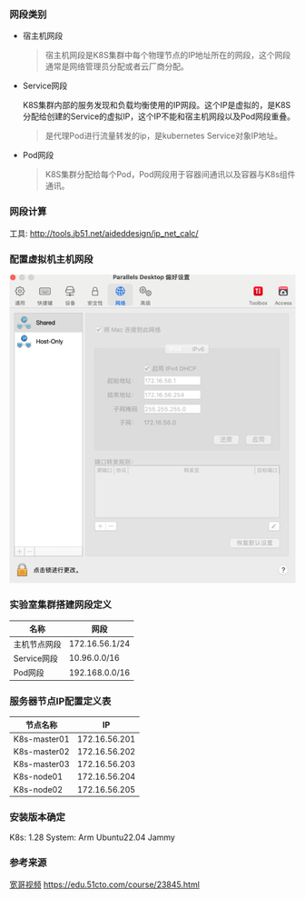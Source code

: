 ### 网段类别

- 宿主机网段
  > 宿主机网段是K8S集群中每个物理节点的IP地址所在的网段，这个网段通常是网络管理员分配或者云厂商分配。</br>
- Service网段
  >
  K8S集群内部的服务发现和负载均衡使用的IP网段。这个IP是虚拟的，是K8S分配给创建的Service的虚拟IP，这个IP不能和宿主机网段以及Pod网段重叠。</br>
  > 是代理Pod进行流量转发的ip，是kubernetes Service对象IP地址。</br>
- Pod网段
  > K8S集群分配给每个Pod，Pod网段用于容器间通讯以及容器与K8s组件通讯。</br>

### 网段计算

工具: http://tools.jb51.net/aideddesign/ip_net_calc/

### 配置虚拟机主机网段

![虚拟机网段配置](network_config.png)

### 实验室集群搭建网段定义

| 名称        | 网段             |
|-----------|----------------|
| 主机节点网段    | 172.16.56.1/24 |
| Service网段 | 10.96.0.0/16   |
| Pod网段     | 192.168.0.0/16 |

### 服务器节点IP配置定义表

| 节点名称         | IP            |
|--------------|---------------|
| K8s-master01 | 172.16.56.201 |
| K8s-master02 | 172.16.56.202 |
| K8s-master03 | 172.16.56.203 |
| K8s-node01   | 172.16.56.204 |
| K8s-node02   | 172.16.56.205 |

### 安装版本确定
K8s: 1.28
System: Arm Ubuntu22.04 Jammy

### 参考来源  
[宽哥视频](https://edu.51cto.com/course/23845.html) https://edu.51cto.com/course/23845.html


